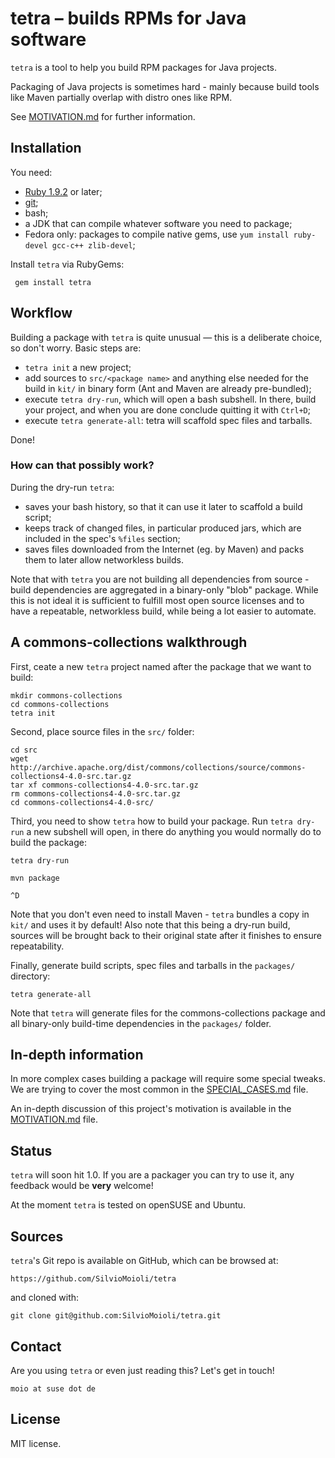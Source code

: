 # tetra – builds RPMs for Java software

`tetra` is a tool to help you build RPM packages for Java projects.

Packaging of Java projects is sometimes hard - mainly because build tools like Maven partially overlap with distro ones like RPM.

See [MOTIVATION.md](MOTIVATION.md) for further information.

## Installation

You need:

* [Ruby 1.9.2](https://www.ruby-lang.org/en/) or later;
* [git](http://git-scm.com/);
* bash;
* a JDK that can compile whatever software you need to package;
* Fedora only: packages to compile native gems, use `yum install ruby-devel gcc-c++ zlib-devel`;

Install `tetra` via RubyGems:

     gem install tetra

## Workflow

Building a package with `tetra` is quite unusual — this is a deliberate choice, so don't worry. Basic steps are:

* `tetra init` a new project;
* add sources to `src/<package name>` and anything else needed for the build in `kit/` in binary form (Ant and Maven are already pre-bundled);
* execute `tetra dry-run`, which will open a bash subshell. In there, build your project, and when you are done conclude quitting it with `Ctrl+D`;
* execute `tetra generate-all`: tetra will scaffold spec files and tarballs.

Done!

### How can that possibly work?

During the dry-run `tetra`:
 - saves your bash history, so that it can use it later to scaffold a build script;
 - keeps track of changed files, in particular produced jars, which are included in the spec's `%files` section;
 - saves files downloaded from the Internet (eg. by Maven) and packs them to later allow networkless builds.

Note that with `tetra` you are not building all dependencies from source - build dependencies are aggregated in a binary-only "blob" package. While this is not ideal it is sufficient to fulfill most open source licenses and to have a repeatable, networkless build, while being a lot easier to automate.

## A commons-collections walkthrough

First, ceate a new `tetra` project named after the package that we want to build:

    mkdir commons-collections
    cd commons-collections
    tetra init

Second, place source files in the `src/` folder:

    cd src
    wget http://archive.apache.org/dist/commons/collections/source/commons-collections4-4.0-src.tar.gz
    tar xf commons-collections4-4.0-src.tar.gz
    rm commons-collections4-4.0-src.tar.gz
    cd commons-collections4-4.0-src/

Third, you need to show `tetra` how to build your package. Run `tetra dry-run` a new subshell will open, in there do anything you would normally do to build the package:

    tetra dry-run

    mvn package

    ^D

Note that you don't even need to install Maven - `tetra` bundles a copy in `kit/` and uses it by default!
Also note that this being a dry-run build, sources will be brought back to their original state after it finishes to ensure repeatability.

Finally, generate build scripts, spec files and tarballs in the `packages/` directory:

    tetra generate-all

Note that `tetra` will generate files for the commons-collections package and all binary-only build-time dependencies in the `packages/` folder.

## In-depth information

In more complex cases building a package will require some special tweaks. We are trying to cover the most common in the [SPECIAL_CASES.md](SPECIAL_CASES.md) file.

An in-depth discussion of this project's motivation is available in the [MOTIVATION.md](MOTIVATION.md) file.

## Status

`tetra` will soon hit 1.0. If you are a packager you can try to use it, any feedback would be **very** welcome!

At the moment `tetra` is tested on openSUSE and Ubuntu.

## Sources

`tetra`'s Git repo is available on GitHub, which can be browsed at:

    https://github.com/SilvioMoioli/tetra

and cloned with:

    git clone git@github.com:SilvioMoioli/tetra.git

## Contact

Are you using `tetra` or even just reading this? Let's get in touch!

    moio at suse dot de

## License

MIT license.
